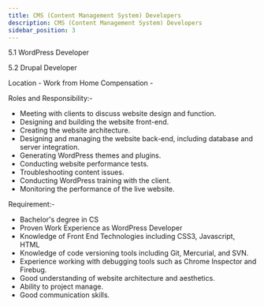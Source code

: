 ```yaml
---
title: CMS (Content Management System) Developers
description: CMS (Content Management System) Developers
sidebar_position: 3
---
```


<!-- @format -->

<!-- # CMS \(Content Management System\) Developers -->

5.1 WordPress Developer

5.2 Drupal Developer

Location - Work from Home Compensation -

Roles and Responsibility:-

- Meeting with clients to discuss website design and function.
- Designing and building the website front-end.
- Creating the website architecture.
- Designing and managing the website back-end, including database and server integration.
- Generating WordPress themes and plugins.
- Conducting website performance tests.
- Troubleshooting content issues.
- Conducting WordPress training with the client.
- Monitoring the performance of the live website.

Requirement:-

- Bachelor's degree in CS
- Proven Work Experience as WordPress Developer
- Knowledge of Front End Technologies including CSS3, Javascript, HTML
- Knowledge of code versioning tools including Git, Mercurial, and SVN.
- Experience working with debugging tools such as Chrome Inspector and Firebug.
- Good understanding of website architecture and aesthetics.
- Ability to project manage.
- Good communication skills.
